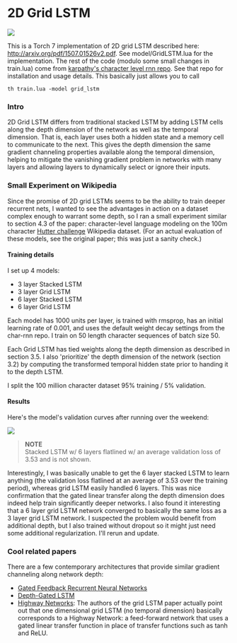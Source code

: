 # 2D Grid LSTM

![](https://github.com/coreylynch/grid-lstm/blob/master/grid-lstm.png)

This is a Torch 7 implementation of 2D grid LSTM described here: http://arxiv.org/pdf/1507.01526v2.pdf. See model/GridLSTM.lua for the implementation. The rest of the code (modulo some small changes in train.lua) come from [karpathy's character level rnn repo](https://github.com/karpathy/char-rnn). See that repo for installation and usage details. This basically just allows you to call
```
th train.lua -model grid_lstm
```

### Intro
2D Grid LSTM differs from traditional stacked LSTM by adding LSTM cells along the depth dimension of the network as well as the temporal dimension. That is, each layer uses both a hidden state and a memory cell to communicate to the next. This gives the depth dimension the same gradient channeling properties available along the temporal dimension, helping to mitigate the vanishing gradient problem in networks with many layers and allowing layers to dynamically select or ignore their inputs. 

### Small Experiment on Wikipedia
Since the promise of 2D grid LSTMs seems to be the ability to train deeper recurrent nets, I wanted to see the advantages in action on a dataset complex enough to warrant some depth, so I ran a small experiment similar to section 4.3 of the paper: character-level language modeling on the 100m character [Hutter challenge](http://prize.hutter1.net/) Wikipedia dataset. (For an actual evaluation of these models, see the original paper; this was just a sanity check.)

#### Training details
I set up 4 models:
* 3 layer Stacked LSTM
* 3 layer Grid LSTM
* 6 layer Stacked LSTM
* 6 layer Grid LSTM

Each model has 1000 units per layer, is trained with rmsprop, has an initial learning rate of 0.001, and uses the default weight decay settings from the char-rnn repo. I train on 50 length character sequences of batch size 50.

Each Grid LSTM has tied weights along the depth dimension as described in section 3.5. I also 'prioritize' the depth dimension of the network (section 3.2) by computing the transformed temporal hidden state prior to handing it to the depth LSTM.

I split the 100 million character dataset 95% training / 5% validation.

#### Results
Here's the model's validation curves after running over the weekend:

![](https://github.com/coreylynch/grid-lstm/blob/master/val_curves.png)

> **NOTE**  
> Stacked LSTM w/ 6 layers flatlined w/ an average validation loss of 3.53 and is not shown.

Interestingly, I was basically unable to get the 6 layer stacked LSTM to learn anything (the validation loss flatlined at an average of 3.53 over the training period), whereas grid LSTM easily handled 6 layers. This was nice confirmation that the gated linear transfer along the depth dimension does indeed help train significantly deeper networks. I also found it interesting that a 6 layer grid LSTM network converged to basically the same loss as a 3 layer grid LSTM network. I suspected the problem would benefit from additional depth, but I also trained without dropout so it might just need some additional regularization. I'll rerun and update.

### Cool related papers
There are a few contemporary architectures that provide similar gradient channeling along network depth: 
* [Gated Feedback Recurrent Neural Networks](http://arxiv.org/abs/1502.02367)
* [Depth-Gated LSTM](http://arxiv.org/abs/1508.03790)
* [Highway Networks](http://arxiv.org/abs/1505.00387): The authors of the grid LSTM paper actually point out that one dimensional grid LSTM (no temporal dimension) basically corresponds to a Highway Network: a feed-forward network that uses a gated linear transfer function in place of transfer functions such as tanh and ReLU.
